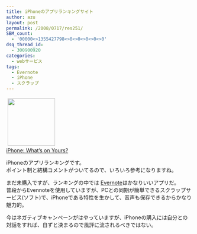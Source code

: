 ```yaml
---
title: iPhoneのアプリランキングサイト
author: azu
layout: post
permalink: /2008/0717/res251/
SBM_count:
  - '00000<>1355427798<>0<>0<>0<>0<>0'
dsq_thread_id:
  - 300900920
categories:
  - webサービス
tags:
  - Evernote
  - iPhone
  - スクラップ
---
```

[<img style="border: medium none;" src="http://mozshot.nemui.org/shot?http://iphone.lockergnome.com/" border="0" alt="" hspace="4" vspace="4" width="128" height="128" />  
][1][iPhone: What&#8217;s on Yours?][1]

iPhoneのアプリランキングです。  
ポイント制と結構コメントがついてるので、いろいろ参考になりますね。

まだ未購入ですが、ランキングの中では<span class="title"> <a id="link189673" class="link-link" href="http://phobos.apple.com/WebObjects/MZStore.woa/wa/viewSoftware?id=281796108&mt=8">Evernote</a><span class="link-link">はかなりいいアプリだ。<br /> 普段からEvennoteを使用していますが、PCとの同期が簡単できるスクラップサービス(ソフト)で、iPhoneである特性を生かして、音声も保存できるからかなり魅力的。</span></span>

今はネガティブキャンペーンがはやっていますが、iPhoneの購入には自分との対話をすれば、自ずと決まるので風評に流されるべきではない。

 [1]: http://iphone.lockergnome.com/